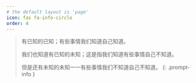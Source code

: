 ```yaml
---
# the default layout is 'page'
icon: fas fa-info-circle
order: 4
---
```


> 有已知的已知；有些事情我们知道自己知道。
>
> 我们也知道有已知的未知；这是指我们知道有些事情自己不知道。
>
> 但是还有未知的未知一一有些事情我们不知道自己不知道。
{: .prompt-info }
